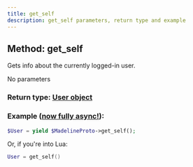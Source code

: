 ```yaml
---
title: get_self
description: get_self parameters, return type and example
---
```

## Method: get_self  

Gets info about the currently logged-in user.

No parameters

### Return type: [User object](API_docs/types/User.md)

### Example ([now fully async!](https://docs.madelineproto.xyz/docs/ASYNC.html)):


```php
$User = yield $MadelineProto->get_self();
```

Or, if you're into Lua:

```lua
User = get_self()
```

